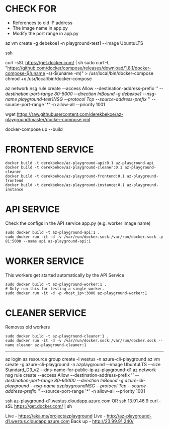 
# CHECK FOR
- References to old IP address
- The image name in app.py
- Modify the port range in app.py

az vm create -g debekoe1 -n playground-test1 --image UbuntuLTS

ssh <ipaddress>

curl -sSL https://get.docker.com/ | sh
sudo
curl -L "https://github.com/docker/compose/releases/download/1.8.1/docker-compose-$(uname -s)-$(uname -m)" > /usr/local/bin/docker-compose
chmod +x /usr/local/bin/docker-compose

az network nsg rule create --access Allow --destination-address-prefix '*' --destination-port-range 80-5000 --direction InBound -g debekoe1 --nsg-name playground-test1NSG --protocol Tcp --source-address-prefix '*' --source-port-range '*' -n allow-all --priority 1001

wget https://raw.githubusercontent.com/derekbekoe/az-playground/master/docker-compose.yml

docker-compose up --build



# FRONTEND SERVICE
```
docker build -t derekbekoe/az-playground-api:0.1 az-playground-api
docker build -t derekbekoe/az-playground-cleaner:0.1 az-playground-cleaner
docker build -t derekbekoe/az-playground-frontend:0.1 az-playground-frontend
docker build -t derekbekoe/az-playground-instance:0.1 az-playground-instance
```

# API SERVICE
Check the configs in the API service app.py (e.g. worker image name)
```
sudo docker build -t az-playground-api:1 .
sudo docker run -it -d -v /var/run/docker.sock:/var/run/docker.sock -p 81:5000 --name api az-playground-api:1
```

# WORKER SERVICE
This workers get started automatically by the API Service
```
sudo docker build -t az-playground-worker:1 .
# Only run this for testing a single worker.
sudo docker run -it -d -p <host_ip>:3000 az-playground-worker:1
```

# CLEANER SERVICE
Removes old workers
```
sudo docker build -t az-playground-cleaner:1 .
sudo docker run -it -d -v /var/run/docker.sock:/var/run/docker.sock --name cleaner az-playground-cleaner:1
```


---
az login
az resource group create -l westus -n azure-cli-playground
az vm create -g azure-cli-playground -n azplayground --image UbuntuLTS --size Standard_D3_v2 --dns-name-for-public-ip az-playground-d1
az network nsg rule create --access Allow --destination-address-prefix '*' --destination-port-range 80-60000 --direction InBound -g azure-cli-playground --nsg-name azplaygroundNSG --protocol Tcp --source-address-prefix '*' --source-port-range '*' -n allow-all --priority 1001

ssh az-playground-d1.westus.cloudapp.azure.com
OR
ssh 13.91.46.9
curl -sSL https://get.docker.com/ | sh

Live - https://aka.ms/projectazplayground
Live - http://az-playground-d1.westus.cloudapp.azure.com
Back up - http://23.99.91.240/



